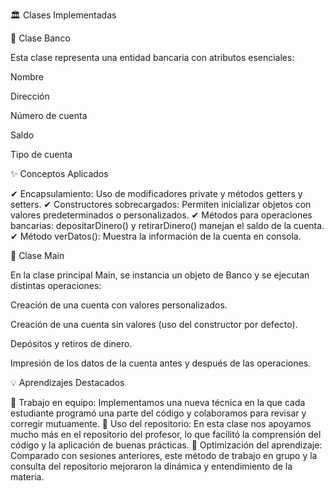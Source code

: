 🏛️ Clases Implementadas

🔹 Clase Banco

Esta clase representa una entidad bancaria con atributos esenciales:

Nombre

Dirección

Número de cuenta

Saldo

Tipo de cuenta

✨ Conceptos Aplicados

✔ Encapsulamiento: Uso de modificadores private y métodos getters y setters.
✔ Constructores sobrecargados: Permiten inicializar objetos con valores predeterminados o personalizados.
✔ Métodos para operaciones bancarias: depositarDinero() y retirarDinero() manejan el saldo de la cuenta.
✔ Método verDatos(): Muestra la información de la cuenta en consola.

🔹 Clase Main

En la clase principal Main, se instancia un objeto de Banco y se ejecutan distintas operaciones:

Creación de una cuenta con valores personalizados.

Creación de una cuenta sin valores (uso del constructor por defecto).

Depósitos y retiros de dinero.

Impresión de los datos de la cuenta antes y después de las operaciones.

💡 Aprendizajes Destacados

📌 Trabajo en equipo: Implementamos una nueva técnica en la que cada estudiante programó una parte del código y colaboramos para revisar y corregir mutuamente.
📌 Uso del repositorio: En esta clase nos apoyamos mucho más en el repositorio del profesor, lo que facilitó la comprensión del código y la aplicación de buenas prácticas.
📌 Optimización del aprendizaje: Comparado con sesiones anteriores, este método de trabajo en grupo y la consulta del repositorio mejoraron la dinámica y entendimiento de la materia.
